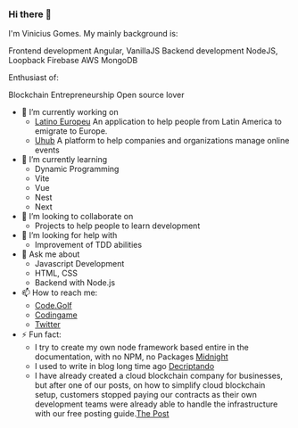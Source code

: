 ### Hi there 👋

I'm Vinicius Gomes. My mainly background is:

Frontend development Angular, VanillaJS
Backend development NodeJS, Loopback
Firebase
AWS
MongoDB

Enthusiast of:

Blockchain
Entrepreneurship
Open source lover


- 🔭 I’m currently working on 
  - [Latino Europeu](https://latinoeuropeu.web.app/) An application to help people from Latin America to emigrate to Europe.
  - [Uhub](https://uhub.team/) A platform to help companies and organizations manage online events
- 🌱 I’m currently learning 
  - Dynamic Programming
  - Vite
  - Vue
  - Nest
  - Next   
- 👯 I’m looking to collaborate on 
  - Projects to help people to learn development  
- 🤔 I’m looking for help with 
  - Improvement of TDD abilities  
- 💬 Ask me about 
  - Javascript Development
  - HTML, CSS
  - Backend with Node.js 
- 📫 How to reach me: 
  - [Code.Golf](https://code.golf/golfers/viniciusgomes)
  - [Codingame](https://www.codingame.com/profile/0654eb679a3f1d9019ffd6e1a2f761c36818274)
  - [Twitter](https://twitter.com/Gom3sM4rcus)
- ⚡ Fun fact:
  - I try to create my own node framework based entire in the documentation, with no NPM, no Packages [Midnight](https://github.com/viniciusgomes/Midnight) 
  - I used to write in blog long time ago [Decriptando](https://decriptando.blogspot.com/)
  - I have already created a cloud blockchain company for businesses, but after one of our posts, on how to simplify cloud blockchain setup, customers stopped paying our contracts as their own development teams were already able to handle the infrastructure with our free posting guide.[The Post](https://u-engine.blogspot.com/2019/11/tutorial-aws-blockchain-configurar-pre.html)

